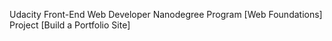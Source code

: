 Udacity Front-End Web Developer Nanodegree Program [Web Foundations] Project [Build a Portfolio Site] 
